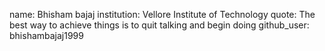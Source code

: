 name: Bhisham bajaj
institution: Vellore Institute of Technology
quote: The best way to achieve things is to quit talking and begin doing
github_user: bhishambajaj1999
